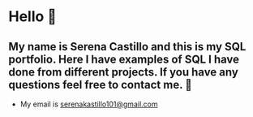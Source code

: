 # Hello 👋

## My name is Serena Castillo and this is my SQL portfolio. Here I have examples of SQL I have done from different projects. If you have any questions feel free to contact me. 🙌
* My email is serenakastillo101@gmail.com

